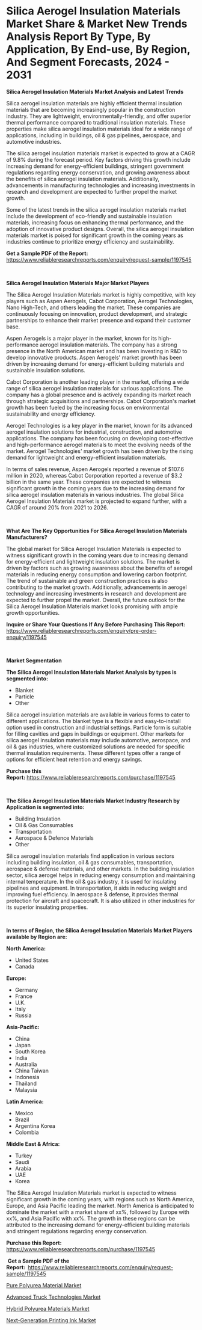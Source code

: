 <p><h1>Silica Aerogel Insulation Materials Market Share & Market New Trends Analysis Report By Type, By Application, By End-use, By Region, And Segment Forecasts, 2024 - 2031</h1></p><p><strong>Silica Aerogel Insulation Materials Market Analysis and Latest Trends</strong></p>
<p><p>Silica aerogel insulation materials are highly efficient thermal insulation materials that are becoming increasingly popular in the construction industry. They are lightweight, environmentally-friendly, and offer superior thermal performance compared to traditional insulation materials. These properties make silica aerogel insulation materials ideal for a wide range of applications, including in buildings, oil & gas pipelines, aerospace, and automotive industries.</p><p>The silica aerogel insulation materials market is expected to grow at a CAGR of 9.8% during the forecast period. Key factors driving this growth include increasing demand for energy-efficient buildings, stringent government regulations regarding energy conservation, and growing awareness about the benefits of silica aerogel insulation materials. Additionally, advancements in manufacturing technologies and increasing investments in research and development are expected to further propel the market growth.</p><p>Some of the latest trends in the silica aerogel insulation materials market include the development of eco-friendly and sustainable insulation materials, increasing focus on enhancing thermal performance, and the adoption of innovative product designs. Overall, the silica aerogel insulation materials market is poised for significant growth in the coming years as industries continue to prioritize energy efficiency and sustainability.</p></p>
<p><strong>Get a Sample PDF of the Report:&nbsp;</strong> <a href="https://www.reliableresearchreports.com/enquiry/request-sample/1197545">https://www.reliableresearchreports.com/enquiry/request-sample/1197545</a></p>
<p>&nbsp;</p>
<p><strong>Silica Aerogel Insulation Materials Major Market Players</strong></p>
<p><p>The Silica Aerogel Insulation Materials market is highly competitive, with key players such as Aspen Aerogels, Cabot Corporation, Aerogel Technologies, Nano High-Tech, and others leading the market. These companies are continuously focusing on innovation, product development, and strategic partnerships to enhance their market presence and expand their customer base.</p><p>Aspen Aerogels is a major player in the market, known for its high-performance aerogel insulation materials. The company has a strong presence in the North American market and has been investing in R&D to develop innovative products. Aspen Aerogels' market growth has been driven by increasing demand for energy-efficient building materials and sustainable insulation solutions.</p><p>Cabot Corporation is another leading player in the market, offering a wide range of silica aerogel insulation materials for various applications. The company has a global presence and is actively expanding its market reach through strategic acquisitions and partnerships. Cabot Corporation's market growth has been fueled by the increasing focus on environmental sustainability and energy efficiency.</p><p>Aerogel Technologies is a key player in the market, known for its advanced aerogel insulation solutions for industrial, construction, and automotive applications. The company has been focusing on developing cost-effective and high-performance aerogel materials to meet the evolving needs of the market. Aerogel Technologies' market growth has been driven by the rising demand for lightweight and energy-efficient insulation materials.</p><p>In terms of sales revenue, Aspen Aerogels reported a revenue of $107.6 million in 2020, whereas Cabot Corporation reported a revenue of $3.2 billion in the same year. These companies are expected to witness significant growth in the coming years due to the increasing demand for silica aerogel insulation materials in various industries. The global Silica Aerogel Insulation Materials market is projected to expand further, with a CAGR of around 20% from 2021 to 2026.</p></p>
<p>&nbsp;</p>
<p><strong>What Are The Key Opportunities For Silica Aerogel Insulation Materials Manufacturers?</strong></p>
<p><p>The global market for Silica Aerogel Insulation Materials is expected to witness significant growth in the coming years due to increasing demand for energy-efficient and lightweight insulation solutions. The market is driven by factors such as growing awareness about the benefits of aerogel materials in reducing energy consumption and lowering carbon footprint. The trend of sustainable and green construction practices is also contributing to the market growth. Additionally, advancements in aerogel technology and increasing investments in research and development are expected to further propel the market. Overall, the future outlook for the Silica Aerogel Insulation Materials market looks promising with ample growth opportunities.</p></p>
<p><strong>Inquire or Share Your Questions If Any Before Purchasing This Report:</strong> <a href="https://www.reliableresearchreports.com/enquiry/pre-order-enquiry/1197545">https://www.reliableresearchreports.com/enquiry/pre-order-enquiry/1197545</a></p>
<p>&nbsp;</p>
<p><strong>Market Segmentation</strong></p>
<p><strong>The Silica Aerogel Insulation Materials Market Analysis by types is segmented into:</strong></p>
<p><ul><li>Blanket</li><li>Particle</li><li>Other</li></ul></p>
<p><p>Silica aerogel insulation materials are available in various forms to cater to different applications. The blanket type is a flexible and easy-to-install option used in construction and industrial settings. Particle form is suitable for filling cavities and gaps in buildings or equipment. Other markets for silica aerogel insulation materials may include automotive, aerospace, and oil & gas industries, where customized solutions are needed for specific thermal insulation requirements. These different types offer a range of options for efficient heat retention and energy savings.</p></p>
<p><strong>Purchase this Report:&nbsp;</strong><a href="https://www.reliableresearchreports.com/purchase/1197545">https://www.reliableresearchreports.com/purchase/1197545</a></p>
<p>&nbsp;</p>
<p><strong>The Silica Aerogel Insulation Materials Market Industry Research by Application is segmented into:</strong></p>
<p><ul><li>Building Insulation</li><li>Oil & Gas Consumables</li><li>Transportation</li><li>Aerospace & Defence Materials</li><li>Other</li></ul></p>
<p><p>Silica aerogel insulation materials find application in various sectors including building insulation, oil & gas consumables, transportation, aerospace & defense materials, and other markets. In the building insulation sector, silica aerogel helps in reducing energy consumption and maintaining internal temperature. In the oil & gas industry, it is used for insulating pipelines and equipment. In transportation, it aids in reducing weight and improving fuel efficiency. In aerospace & defense, it provides thermal protection for aircraft and spacecraft. It is also utilized in other industries for its superior insulating properties.</p></p>
<p>&nbsp;</p>
<p><strong>In terms of Region, the Silica Aerogel Insulation Materials Market Players available by Region are:</strong></p>
<p>
    <p> <strong> North America: </strong>
        <ul>
            <li>United States</li>
            <li>Canada</li>
        </ul>
        </p> 
    <p> <strong> Europe: </strong>
        <ul>
            <li>Germany</li>
            <li>France</li>
            <li>U.K.</li>
            <li>Italy</li>
            <li>Russia</li>
        </ul>
        </p> 
    <p> <strong> Asia-Pacific: </strong>
        <ul>
            <li>China</li>
            <li>Japan</li>
            <li>South Korea</li>
            <li>India</li>
            <li>Australia</li>
            <li>China Taiwan</li>
            <li>Indonesia</li>
            <li>Thailand</li>
            <li>Malaysia</li>
        </ul>
        </p> 
    <p> <strong> Latin America: </strong>
        <ul>
            <li>Mexico</li>
            <li>Brazil</li>
            <li>Argentina Korea</li>
            <li>Colombia</li>
        </ul>
        </p> 
    <p> <strong> Middle East & Africa: </strong>
        <ul>
            <li>Turkey</li>
            <li>Saudi</li>
            <li>Arabia</li>
            <li>UAE</li>
            <li>Korea</li>
        </ul>
    </p>
    </p>
<p><p>The Silica Aerogel Insulation Materials market is expected to witness significant growth in the coming years, with regions such as North America, Europe, and Asia Pacific leading the market. North America is anticipated to dominate the market with a market share of xx%, followed by Europe with xx%, and Asia Pacific with xx%. The growth in these regions can be attributed to the increasing demand for energy-efficient building materials and stringent regulations regarding energy conservation.</p></p>
<p><strong>Purchase this Report: </strong><a href="https://www.reliableresearchreports.com/purchase/1197545">https://www.reliableresearchreports.com/purchase/1197545</a></p>
<p>&nbsp;<strong>Get a Sample PDF of the Report:&nbsp;&nbsp;</strong><a href="https://www.reliableresearchreports.com/enquiry/request-sample/1197545">https://www.reliableresearchreports.com/enquiry/request-sample/1197545</a></p>
<p><strong></strong></p>
<p><p><a href="https://github.com/brenzgnarento/Market-Research-Report-List-1/blob/main/pure-polyurea-material-market.md">Pure Polyurea Material Market</a></p><p><a href="https://issuu.com/reportprime-2/docs/advanced-truck-technologies-market-size-2030.pptx">Advanced Truck Technologies Market</a></p><p><a href="https://github.com/jerrycopelandthomaswsqd8q/Market-Research-Report-List-1/blob/main/hybrid-polyurea-materials-market.md">Hybrid Polyurea Materials Market</a></p><p><a href="https://issuu.com/reportprime-2/docs/next-generation-printing-ink-market-size-2030.pptx">Next-Generation Printing Ink Market</a></p></p>